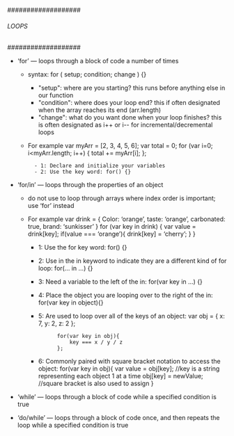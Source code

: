 ###################
###### LOOPS ######
###################

+ ‘for’ — loops through a block of code a number of times
    * syntax: for ( setup; condition; change ) {}
        - "setup": where are you starting? this runs before anything else in our function
        - "condition": where does your loop end? this if often designated when the array reaches its end (arr.length)
        - "change": what do you want done when your loop finishes? this is often designated as i++ or i-- for incremental/decremental loops 
    * For example
            var myArr = [2, 3, 4, 5, 6];
            var total = 0;
            for (var i=0; i<myArr.length; i++) {
                total += myArr[i];
            };

            - 1: Declare and initialize your variables 
            - 2: Use the key word: for() {}

+ ‘for/in’ — loops through the properties of an object
    * do not use to loop through arrays where index order is important; use ‘for’ instead   
    * For example
            var drink = {
                    Color: ‘orange’,
                    taste: ‘orange’,
                    carbonated: true,
                    brand: ‘sunkisser’
                }
                for (var key in drink) {
                    var value = drink[key];
                    if(value === ‘orange’){
                        drink[key] = ‘cherry’;
                    }
                }

        - 1: Use the for key word: for() {}
        - 2: Use in the in keyword to indicate they are a different kind of for loop: for(... in ...) {}
        - 3: Need a variable to the left of the in: for(var key in ...) {}
        - 4: Place the object you are looping over to the right of the in: for(var key in object){}
        - 5: Are used to loop over all of the keys of an object:
                    var obj = {
                        x: 7,
                        y: 2,
                        z: 2
                    };

                    for(var key in obj){
                        key === x / y / z
                    };
        - 6: Commonly paired with square bracket notation to access the object:
                    for(var key in obj){
                        var value = obj[key]; //key is a string representing each object 1 at a time
                        obj[key] = newValue; //square bracket is also used to assign
                    }

+ ‘while’ — loops through a block of code while a specified condition is true
+ ‘do/while’ — loops through a block of code once, and then repeats the loop while a specified condition is true